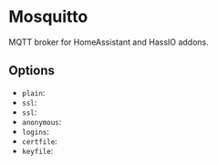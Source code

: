 # Mosquitto
MQTT broker for HomeAssistant and HassIO addons.

## Options

- `plain`:
- `ssl`:
- `ssl`:
- `anonymous`:
- `logins`:
- `certfile`:
- `keyfile`: 
